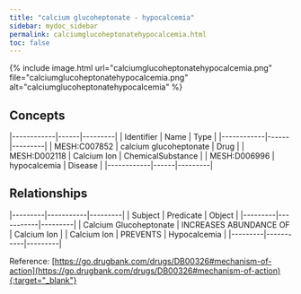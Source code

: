```yaml
---
title: "calcium glucoheptonate - hypocalcemia"
sidebar: mydoc_sidebar
permalink: calciumglucoheptonatehypocalcemia.html
toc: false 
---
```


{% include image.html url="calciumglucoheptonatehypocalcemia.png" file="calciumglucoheptonatehypocalcemia.png" alt="calciumglucoheptonatehypocalcemia" %}

## Concepts

|------------|------|---------|
| Identifier | Name | Type    |
|------------|------|---------|
| MESH:C007852 | calcium glucoheptonate | Drug |
| MESH:D002118 | Calcium Ion | ChemicalSubstance |
| MESH:D006996 | hypocalcemia | Disease |
|------------|------|---------|

## Relationships

|---------|-----------|---------|
| Subject | Predicate | Object  |
|---------|-----------|---------|
| Calcium Glucoheptonate | INCREASES ABUNDANCE OF | Calcium Ion |
| Calcium Ion | PREVENTS | Hypocalcemia |
|---------|-----------|---------|

Reference: [https://go.drugbank.com/drugs/DB00326#mechanism-of-action](https://go.drugbank.com/drugs/DB00326#mechanism-of-action){:target="_blank"}